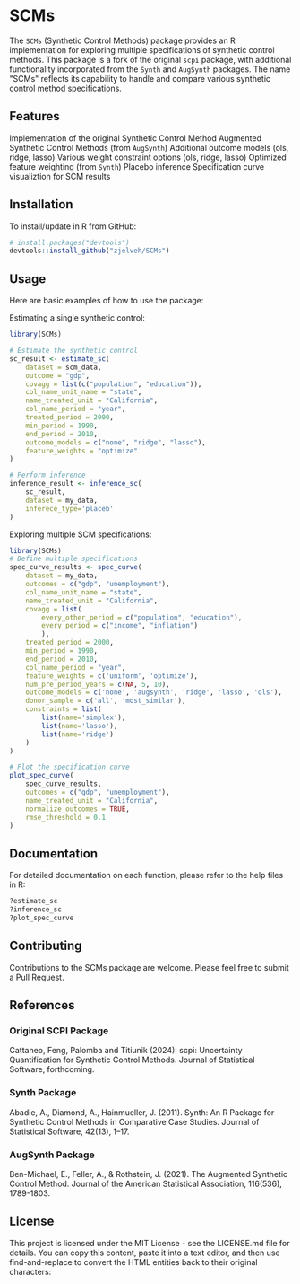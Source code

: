 # SCMs
The `SCMs` (Synthetic Control Methods) package provides an R implementation for exploring multiple specifications of synthetic control methods. This package is a fork of the original `scpi` package, with additional functionality incorporated from the `Synth` and `AugSynth` packages. The name "SCMs" reflects its capability to handle and compare various synthetic control method specifications.


## Features
Implementation of the original Synthetic Control Method
Augmented Synthetic Control Methods (from `AugSynth`)
Additional outcome models (ols, ridge, lasso)
Various weight constraint options (ols, ridge, lasso)
Optimized feature weighting (from `Synth`)
Placebo inference
Specification curve visualiztion for SCM results

## Installation
To install/update in R from GitHub:
```R
# install.packages("devtools")
devtools::install_github("zjelveh/SCMs")
```


## Usage
Here are basic examples of how to use the package:

Estimating a single synthetic control:

```R
library(SCMs)

# Estimate the synthetic control
sc_result <- estimate_sc(
    dataset = scm_data,
    outcome = "gdp",
    covagg = list(c("population", "education")),
    col_name_unit_name = "state",
    name_treated_unit = "California",
    col_name_period = "year",
    treated_period = 2000,
    min_period = 1990,
    end_period = 2010,
    outcome_models = c("none", "ridge", "lasso"),
    feature_weights = "optimize"
)

# Perform inference
inference_result <- inference_sc(
    sc_result, 
    dataset = my_data,
    inferece_type='placeb'
)
```

Exploring multiple SCM specifications:

```R
library(SCMs)
# Define multiple specifications
spec_curve_results <- spec_curve(
    dataset = my_data,
    outcomes = c("gdp", "unemployment"),
    col_name_unit_name = "state",
    name_treated_unit = "California",
    covagg = list(
        every_other_period = c("population", "education"),
        every_period = c("income", "inflation")
        ),
    treated_period = 2000,
    min_period = 1990,
    end_period = 2010,
    col_name_period = "year",
    feature_weights = c('uniform', 'optimize'),
    num_pre_period_years = c(NA, 5, 10),
    outcome_models = c('none', 'augsynth', 'ridge', 'lasso', 'ols'),
    donor_sample = c('all', 'most_similar'),
    constraints = list(
        list(name='simplex'),
        list(name='lasso'),
        list(name='ridge')
    )
)

# Plot the specification curve
plot_spec_curve(
    spec_curve_results,
    outcomes = c("gdp", "unemployment"),
    name_treated_unit = "California",
    normalize_outcomes = TRUE,
    rmse_threshold = 0.1
)
```


## Documentation
For detailed documentation on each function, please refer to the help files in R:
```R
?estimate_sc
?inference_sc
?plot_spec_curve
```

## Contributing
Contributions to the SCMs package are welcome. Please feel free to submit a Pull Request.

## References
### Original SCPI Package

Cattaneo, Feng, Palomba and Titiunik (2024): scpi: Uncertainty Quantification for Synthetic Control Methods.
Journal of Statistical Software, forthcoming.

### Synth Package

Abadie, A., Diamond, A., Hainmueller, J. (2011). Synth: An R Package for Synthetic Control Methods in Comparative Case Studies. Journal of Statistical Software, 42(13), 1–17.

### AugSynth Package

Ben-Michael, E., Feller, A., & Rothstein, J. (2021). The Augmented Synthetic Control Method. Journal of the American Statistical Association, 116(536), 1789-1803.

## License
This project is licensed under the MIT License - see the LICENSE.md file for details.
You can copy this content, paste it into a text editor, and then use find-and-replace to convert the HTML entities back to their original characters:

